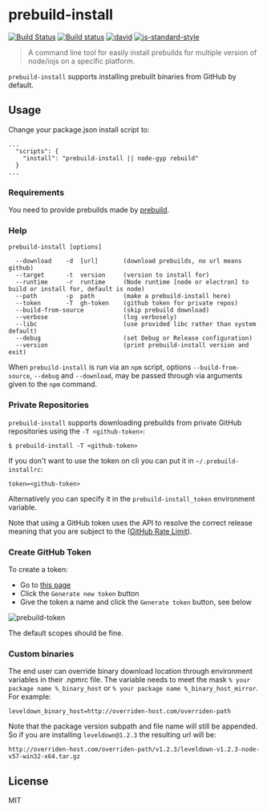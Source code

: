 # prebuild-install

[![Build Status](https://travis-ci.org/prebuild/prebuild-install.svg?branch=master)](https://travis-ci.org/prebuild/prebuild-install)
[![Build status](https://ci.appveyor.com/api/projects/status/6v6hxxwgjrr99pc8/branch/master?svg=true)](https://ci.appveyor.com/project/mathiask88/prebuild-install)
[![david](https://david-dm.org/prebuild/prebuild-install.svg)](https://david-dm.org/prebuild/prebuild-install)
[![js-standard-style](https://img.shields.io/badge/code%20style-standard-brightgreen.svg)](http://standardjs.com/)

> A command line tool for easily install prebuilds for multiple version of node/iojs on a specific platform.

`prebuild-install` supports installing prebuilt binaries from GitHub by default.

## Usage

Change your package.json install script to:
```
...
  "scripts": {
    "install": "prebuild-install || node-gyp rebuild"
  }
...
```

### Requirements

You need to provide prebuilds made by [prebuild](https://github.com/mafintosh/prebuild).

### Help
```
prebuild-install [options]

  --download    -d  [url]       (download prebuilds, no url means github)
  --target      -t  version     (version to install for)
  --runtime     -r  runtime     (Node runtime [node or electron] to build or install for, default is node)
  --path        -p  path        (make a prebuild-install here)
  --token       -T  gh-token    (github token for private repos)
  --build-from-source           (skip prebuild download)
  --verbose                     (log verbosely)
  --libc                        (use provided libc rather than system default)
  --debug                       (set Debug or Release configuration)
  --version                     (print prebuild-install version and exit)
 ```

When `prebuild-install` is run via an `npm` script, options
`--build-from-source`, `--debug` and `--download`, may be passed through via
arguments given to the `npm` command.

### Private Repositories

`prebuild-install` supports downloading prebuilds from private GitHub repositories using the `-T <github-token>`:

```
$ prebuild-install -T <github-token>
```

If you don't want to use the token on cli you can put it in `~/.prebuild-installrc`:

```
token=<github-token>
```

Alternatively you can specify it in the `prebuild-install_token` environment variable.

Note that using a GitHub token uses the API to resolve the correct release meaning that you are subject to the ([GitHub Rate Limit](https://developer.github.com/v3/rate_limit/)).

### Create GitHub Token

To create a token:

* Go to [this page](https://github.com/settings/tokens)
* Click the `Generate new token` button
* Give the token a name and click the `Generate token` button, see below

![prebuild-token](https://cloud.githubusercontent.com/assets/13285808/20844584/d0b85268-b8c0-11e6-8b08-2b19522165a9.png)

The default scopes should be fine.

### Custom binaries
The end user can override binary download location through environment variables in their .npmrc file.
The variable needs to meet the mask `% your package name %_binary_host` or `% your package name %_binary_host_mirror`. For example:
```
leveldown_binary_host=http://overriden-host.com/overriden-path
```
Note that the package version subpath and file name will still be appended.
So if you are installing `leveldown@1.2.3` the resulting url will be:
```
http://overriden-host.com/overriden-path/v1.2.3/leveldown-v1.2.3-node-v57-win32-x64.tar.gz
```

## License

MIT
